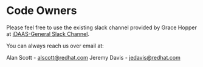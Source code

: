 # Code Owners

Please feel free to use the existing slack channel provided by Grace Hopper at 
<a href="https://app.slack.com/client/T017FULSEU8/C018RAJ48R4">iDAAS-General Slack Channel</a>.

You can always reach us over email at:

Alan Scott - alscott@redhat.com
Jeremy Davis - jedavis@redhat.com
